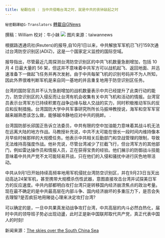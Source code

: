```yaml
---
title: 秘翻在线 : 当中共侵略台湾之时，就是中共的丧钟敲起之时
---
```

`秘密翻譯組G-Translators` [轉載自GNews](https://gnews.org/zh-hans/1612705/)

撰稿：William
校对：牛小妹
![](https://assets.gnews.org/wp-content/uploads/2021/10/p.jpg-5.png)
图片来源：taiwannews

根据路透通讯社(Reuters)的报导,自10月1日以来，中共解放军军机已飞行159次通过台湾防空识别区(ADIZ)，这是一个国家定义监控的国际空域。

报导指出，尽管最近几周探测台湾防空识别区的中共飞机数量急剧增加，包括 10 月 4 日最大量的 56 架，但这并不意味着中共军方可以战机起飞、返回地面、并迅速准备下一做起飞任务并再次发射。由于中共每架飞机的识别号码并不为人所知，因此外界很难判断军机是来自同一基地的并且重复地用于防空识别区任务。

台湾的国防官员并不认为急剧增加的战机数量表示中共已经提升了此类行动的能力，防空识别区的入侵反而让台湾有机会收集有关中共飞机和活动的情报。台湾官员表示台湾军方已持续积累在战争边缘与敌人交战的实力，同时积极推动军队的反应和反制措施。台湾国防大学中共军事研究所所长马振坤教授说，海军和空军军官越来越熟悉该怎么做，能够越冷静地应对中共的挑衅。 .

台湾国防部长邱国正告诉立法委员，中共有限的空中加油能力意味着其战斗机无法在远离大陆的地方作战。马教授补充说，中共不太可能在很长一段时间内维持像本月早些时候那样的大规模任务。他表示中共相关后勤部门和空战管理的限制，导致无法维持高强度作战。他补充说，尽管台湾减少了拦截飞行，但台湾军方的其他部门，例如雷达操作员和情报人员，正在获得宝贵的经验。他们展示的防御战斗技能意味着中共共产党不太可能轻易开战，只在他们的入侵和骚扰中进行灰色地带活动。

中共从9月1日开始持续高频率地用军机侵扰台湾防空识别区，并在9月23日当天出动高达24架军机，甚至携带大规模杀伤性武器，意图直接攻击台湾并试探美日军方的反应速度。中共内部都明白攻打台湾只是转移国内经济崩溃焦点的政治考量。现在最不确定的是中共最高层在内部斗争、国内经济崩坏的多重压力下，是否会失去理智?是否疯狂地用赌徒心理来决定攻打台湾?

可以确定的是，一旦中共果真发动战争攻打台湾，中共高层的内斗必然白热化，届时中共的领导班子势必出现动盪，此时正是新中国联邦取代共产党，真正代表中国人的时刻!

新闻来源：[The skies over the South China Sea](http://The%20skies%20over%20the%20South%20China%20Sea)
